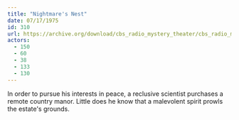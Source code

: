 ```yaml
---
title: "Nightmare's Nest"
date: 07/17/1975
id: 310
url: https://archive.org/download/cbs_radio_mystery_theater/cbs_radio_mystery_theater-0301-0350.zip/cbs_radio_mystery_theater-0301-0350%2Fcbsrmt_0310_nightmares_nest.mp3
actors:
  - 150
  - 60
  - 38
  - 133
  - 130
---
```

In order to pursue his interests in peace, a reclusive scientist purchases a remote country manor. Little does he know that a malevolent spirit prowls the estate's grounds.
